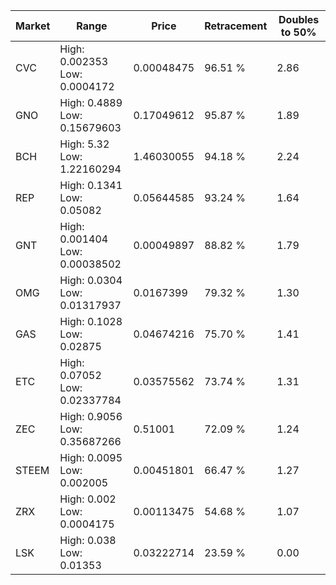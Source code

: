 | Market | Range | Price| Retracement | Doubles to 50% |
| --- | --- | --- | --- | --- |
| CVC | High: 0.002353<br />Low: 0.0004172 | 0.00048475 | 96.51 % | 2.86 |
| GNO | High: 0.4889<br />Low: 0.15679603 | 0.17049612 | 95.87 % | 1.89 |
| BCH | High: 5.32<br />Low: 1.22160294 | 1.46030055 | 94.18 % | 2.24 |
| REP | High: 0.1341<br />Low: 0.05082 | 0.05644585 | 93.24 % | 1.64 |
| GNT | High: 0.001404<br />Low: 0.00038502 | 0.00049897 | 88.82 % | 1.79 |
| OMG | High: 0.0304<br />Low: 0.01317937 | 0.0167399 | 79.32 % | 1.30 |
| GAS | High: 0.1028<br />Low: 0.02875 | 0.04674216 | 75.70 % | 1.41 |
| ETC | High: 0.07052<br />Low: 0.02337784 | 0.03575562 | 73.74 % | 1.31 |
| ZEC | High: 0.9056<br />Low: 0.35687266 | 0.51001 | 72.09 % | 1.24 |
| STEEM | High: 0.0095<br />Low: 0.002005 | 0.00451801 | 66.47 % | 1.27 |
| ZRX | High: 0.002<br />Low: 0.0004175 | 0.00113475 | 54.68 % | 1.07 |
| LSK | High: 0.038<br />Low: 0.01353 | 0.03222714 | 23.59 % | 0.00 |
